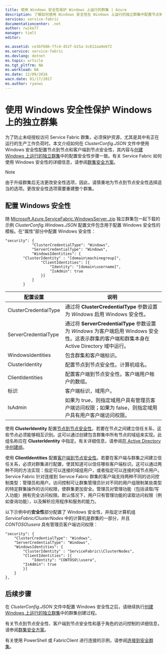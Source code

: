 ```yaml
---
title: 使用 Windows 安全性保护 Windows 上运行的群集 | Azure
description: 了解如何使用 Windows 安全性在 Windows 上运行的独立群集中配置节点到节点安全性和客户端到节点安全性。
services: service-fabric
documentationcenter: .net
author: rwike77
manager: timlt
editor: 

ms.assetid: ce3bf686-ffc4-452f-b15a-3c812aa9e672
ms.service: service-fabric
ms.devlang: dotnet
ms.topic: article
ms.tgt_pltfrm: NA
ms.workload: NA
ms.date: 12/09/2016
wacn.date: 01/17/2017
ms.author: ryanwi
---
```


# 使用 Windows 安全性保护 Windows 上的独立群集

为了防止未经授权访问 Service Fabric 群集，必须保护资源，尤其是其中有正在运行的生产工作负荷时。本文介绍如何在 *ClusterConfig.JSON* 文件中使用 Windows 安全性配置节点到节点和客户端到节点安全性，其内容与[创建 Windows 上运行的独立群集](./service-fabric-cluster-creation-for-windows-server.md)中的配置安全性步骤一致。有关 Service Fabric 如何使用 Windows 安全性的详细信息，请参阅[群集安全方案](./service-fabric-cluster-security.md)。

>[!NOTE]
由于升级群集后无法更改安全性选项，因此，请慎重地为节点到节点安全性选择适当的选项。更改安全性选项需要重建整个群集。

## 配置 Windows 安全性
随 [Microsoft.Azure.ServiceFabric.WindowsServer.<version>.zip](http://go.microsoft.com/fwlink/?LinkId=730690) 独立群集包一起下载的示例 *ClusterConfig.Windows.JSON* 配置文件包含用于配置 Windows 安全性的模板。在“属性”部分中配置 Windows 安全性：

	"security": {
	            "ClusterCredentialType": "Windows",
	            "ServerCredentialType": "Windows",
	            "WindowsIdentities": {
			"ClusterIdentity" : "[domain\machinegroup]",
	                "ClientIdentities": [{
	                    "Identity": "[domain\username]",
	                    "IsAdmin": true
	                }]
	            }
	        }

| **配置设置** | **说明** |
| --- | --- |
| ClusterCredentialType |通过将 **ClusterCredentialType** 参数设置为 *Windows* 启用 Windows 安全性。 |
| ServerCredentialType |通过将 **ServerCredentialType** 参数设置为 *Windows* 为客户端启用 Windows 安全性。这表示群集的客户端和群集本身在 Active Directory 域中运行。 |
| WindowsIdentities |包含群集和客户端标识。 |
| ClusterIdentity |配置节点到节点安全性。计算机组名。 |
| ClientIdentities |配置客户端到节点安全性。客户端用户帐户的数组。 |
| 标识 |客户端标识，域用户。 |
| IsAdmin |如果为 true，则指定域用户具有管理员客户端访问权限；如果为 false，则指定域用户具有用户客户端访问权限。 |

使用 **ClusterIdentity** 配置[节点到节点安全性](./service-fabric-cluster-security.md#node-to-node-security)。若要在节点之间建立信任关系，这些节点必须能够相互识别。这可以通过创建包含群集中所有节点的域组来实现。此组名称应在 **ClusterIdentity** 中指定。有关详细信息，请参阅[在 Active Directory 中创建组](https://msdn.microsoft.com/zh-cn/library/aa545347(v=cs.70).aspx)。

使用 **ClientIdentities** 配置[客户端到节点安全性](./service-fabric-cluster-security.md#client-to-node-security)。若要在客户端与群集之间建立信任关系，必须对群集进行配置，使其知道可以信任哪些客户端标识。这可以通过两种不同的方法实现：指定可以连接的域组用户，或者指定可以连接的域节点用户。Service Fabric 针对连接到 Service Fabric 群集的客户端支持两种不同的访问控制类型：管理员和用户。访问控制可让群集管理员针对不同的用户组限制某些类型的特定群集操作的访问权限，使群集更加安全。管理员对管理功能（包括读取/写入功能）拥有完全访问权限。默认情况下，用户只有管理功能的读取访问权限（例如查询功能），以及解析应用程序和服务的能力。

以下示例中的**安全性**部分配置了 Windows 安全性，并指定计算机组 *ServiceFabric/ClusterNodes* 中的计算机是群集的一部分，并且 *CONTOSO\\usera* 具有管理员客户端访问权限：

	"security": {
	    "ClusterCredentialType": "Windows",
	    "ServerCredentialType": "Windows",
	    "WindowsIdentities": {
			"ClusterIdentity" : "ServiceFabric\\ClusterNodes",
	        "ClientIdentities": [{
	            "Identity": "CONTOSO\\usera",
	        "IsAdmin": true
	        }]
	    }
	},

## 后续步骤

在 *ClusterConfig.JSON* 文件中配置 Windows 安全性之后，请继续执行[创建 Windows 上运行的独立群集](./service-fabric-cluster-creation-for-windows-server.md)中的群集创建过程。

有关节点到节点安全性、客户端到节点安全性和基于角色的访问控制的详细信息，请参阅[群集安全方案](./service-fabric-cluster-security.md)。

有关使用 PowerShell 或 FabricClient 进行连接的示例，请参阅[连接到安全群集](./service-fabric-connect-to-secure-cluster.md)。

<!---HONumber=Mooncake_Quality_Review_0117_2017-->